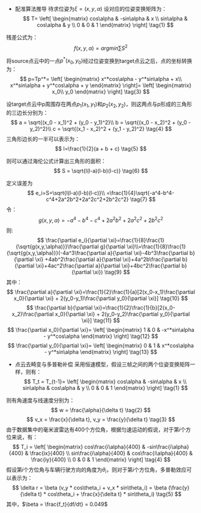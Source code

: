 * 配准算法推导
待求位姿为$\xi=(x, y, \alpha)$
设对应的位姿变换矩阵为：
$$
T=
\left[
\begin{matrix}
cos\alpha & -sin\alpha & x \\
sin\alpha & cos\alpha & y \\
0 & 0 & 1
\end{matrix}
\right] \tag{1}
$$

残差公式为：
$$ f(x, y, \alpha) = argmin\sum S^2\tag{2}$$

将source点云中的一点$p^*(x_0, y_0)$经过位姿变换到target点云之后，点的坐标转换为：
$$
p=Tp^*=
\left[
\begin{matrix}
x^*cos\alpha - y^*sin\alpha + x\\
x^*sin\alpha + y^*cos\alpha + y
\end{matrix}
\right]=
\left[
\begin{matrix}
x_0\\
y_0
\end{matrix}
\right]
\tag{3}
$$

设target点云中p周围存在两点$p_1(x_1, y_1)$和$p_2(x_2, y_2)$，则这两点与p形成的三角形的三边长分别为：
$$
a = \sqrt{(x_0 - x_1)^2 + (y_0 - y_1)^2}\\
b = \sqrt{(x_0 - x_2)^2 + (y_0 - y_2)^2}\\
c = \sqrt{(x_1 - x_2)^2 + (y_1 - y_2)^2}
\tag{4}
$$
三角形边长的一半可以表示为：
$$
l=\frac{1}{2}(a + b + c)
\tag{5}
$$

则可以通过海伦公式计算出三角形的面积：
$$
S = \sqrt{l(l-a)(l-b)(l-c)}
\tag{6}
$$

定义误差为
$$
e_i=S=\sqrt{l(l-a)(l-b)(l-c)}\\
=\frac{1}{4}\sqrt{-a^4-b^4-c^4+2a^2b^2+2a^2c^2+2b^2c^2}
\tag{7}
$$
令：
$$
g(x, y, \alpha)=-a^4-b^4-c^4+2a^2b^2+2a^2c^2+2b^2c^2
\tag{8}
$$
则:
$$
\frac{\partial e_i}{\partial \xi}=\frac{1}{8}\frac{1}{\sqrt{g(x,y,\alpha)}}\frac{\partial g}{\partial \xi}\\=\frac{1}{8}\frac{1}{\sqrt{g(x,y,\alpha)}}(-4a^3\frac{\partial a}{\partial \xi}-4b^3\frac{\partial b}{\partial \xi}
+4ab^2\frac{\partial a}{\partial \xi}+4a^2b\frac{\partial b}{\partial \xi}+4ac^2\frac{\partial a}{\partial \xi}+4bc^2\frac{\partial b}{\partial \xi})
\tag{9}
$$
其中：
$$
\frac{\partial a}{\partial \xi}=\frac{1}{2}\frac{1}{a}[2(x_0-x_1)\frac{\partial x_0}{\partial \xi} + 2(y_0-y_1)\frac{\partial y_0}{\partial \xi}]
\tag{10}
$$
$$
\frac{\partial b}{\partial \xi}=\frac{1}{2}\frac{1}{b}[2(x_0-x_2)\frac{\partial x_0}{\partial \xi} + 2(y_0-y_2)\frac{\partial y_0}{\partial \xi}]
\tag{11}
$$
$$
\frac{\partial x_0}{\partial \xi}=
\left[
\begin{matrix}
1 & 0 & -x^*sin\alpha - y^*cos\alpha 
\end{matrix}
\right]
\tag{12}
$$
$$
\frac{\partial y_0}{\partial \xi}=
\left[
\begin{matrix}
0 & 1 & x^*cos\alpha - y^*sin\alpha 
\end{matrix}
\right]
\tag{13}
$$


* 点云去畸变与多普勒补偿
采用恒速模型，假设三帧之间的两个位姿变换矩阵一样，则有：
$$
T_t = T_{t-1}=
\left[
\begin{matrix}
cos\alpha & -sin\alpha & x \\
sin\alpha & cos\alpha & y \\
0 & 0 & 1
\end{matrix}
\right]
\tag{1}
$$

则有角速度与线速度分别为：
$$
w = \frac{\alpha}{\delta t}
\tag{2}
$$
$$
v_x = \frac{x}{\delta t},
v_y = \frac{y}{\delta t}
\tag{3}
$$
由于数据集中的毫米波雷达有400个方位角，根据匀速运动的假说，对于第$i$个方位来说，有：
$$
T_i =
\left[
\begin{matrix}
cos\frac{i\alpha}{400} & -sin\frac{i\alpha}{400} & \frac{ix}{400} \\
sin\frac{i\alpha}{400} & cos\frac{i\alpha}{400} &
\frac{iy}{400} \\
0 & 0 & 1
\end{matrix}
\right]
\tag{4}
$$
假设第$i$个方位角与车辆行驶方向的角度为$\theta_i$，则对于第$i$个方位角，多普勒效应可以表示为：
$$
\delta r = \beta (v_y * cos\theta_i + v_x * sin\theta_i) = \beta (\frac{y}{\delta t} * cos\theta_i + \frac{x}{\delta t} * sin\theta_i)
\tag{5}
$$
其中，$\beta = \frac{f_t}{df/dt} = 0.049$
